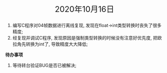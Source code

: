 <p style="text-align:center; font-size:25px">
	2020年10月16日
</p>

1. 编写C程序对04帧数据进行离线复现, 发现在float->int类型转换时丧失了很多精度; 
2. 经复现并调试C程序, 发现原因是强制类型转换的时候没有注意好优先度, 把欧拉角先转换为int了, 导致精度大大降低;

**待办事项**<br>
1. 等待转台验证BUG是否已被解决;